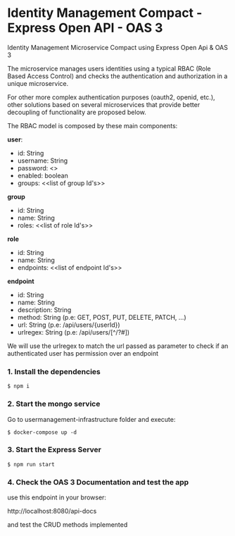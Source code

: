 # Identity Management Compact - Express Open API - OAS 3

Identity Management Microservice Compact using Express Open Api & OAS 3

The microservice manages users identities using a typical RBAC (Role Based Access Control) and checks the authentication and authorization in a unique microservice.

For other more complex authentication purposes (oauth2, openid, etc.), other solutions based on several microservices that provide better decoupling of functionality are proposed below.

The RBAC model is composed by these main components:

__user__:
- id: String
- username: String
- password: <<encrypted password>>
- enabled: boolean
- groups: <<list of group Id's>>

__group__
- id: String
- name: String
- roles: <<list of role Id's>>

__role__
- id: String
- name: String
- endpoints: <<list of endpoint Id's>>

__endpoint__
- id: String
- name: String
- description: String
- method: String (p.e: GET, POST, PUT, DELETE, PATCH, ...)
- url: String (p.e: /api/users/{userId})
- urlregex: String (p.e: /api/users/[^/?#])

We will use the urlregex to match the url passed as parameter to check if an authenticated user has permission over an endpoint

### 1. Install the dependencies

```shell
$ npm i
```

### 2. Start the mongo service

Go to usermanagement-infrastructure folder and execute:

```shell
$ docker-compose up -d
```

### 3. Start the Express Server

```shell
$ npm run start
```

### 4. Check the OAS 3 Documentation and test the app

use this endpoint in your browser:

http://localhost:8080/api-docs

and test the CRUD methods implemented
